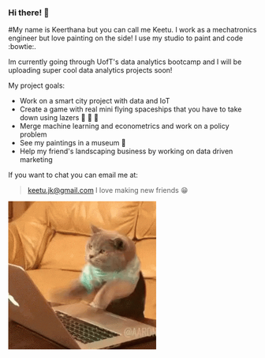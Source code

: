 ### Hi there! :koala:

#My name is Keerthana but you can call me Keetu. I work as a mechatronics engineer but love painting on the side! I use my studio to paint and code :bowtie:. 

Im currently going through UofT's data analytics bootcamp and I will be uploading super cool data analytics projects soon!

My project goals:
- Work on a smart city project with data and IoT
- Create a game with real mini flying spaceships that you have to take down using lazers :space_invader: :space_invader: :space_invader:
- Merge machine learning and econometrics and work on a policy problem
- See my paintings in a museum :see_no_evil:
- Help my friend's landscaping business by working on data driven marketing

If you want to chat you can email me at:
>keetu.jk@gmail.com
I love making new friends :grin:

![gif](https://github.com/Kee2u/Kee2u/blob/master/giphy.gif?raw=true)
